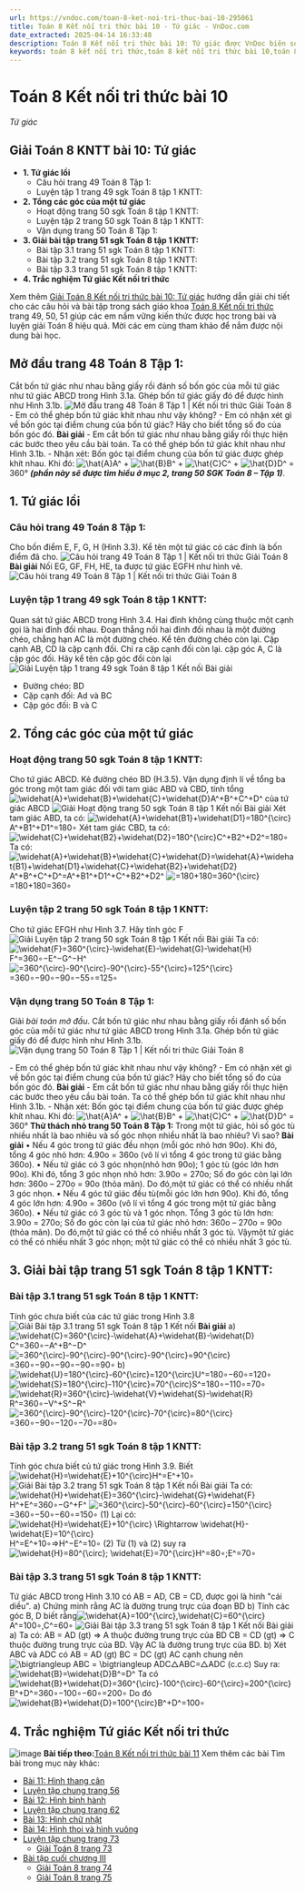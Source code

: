```yaml
---
url: https://vndoc.com/toan-8-ket-noi-tri-thuc-bai-10-295061
title: Toán 8 Kết nối tri thức bài 10 - Tứ giác - VnDoc.com
date_extracted: 2025-04-14 16:33:48
description: Toán 8 Kết nối tri thức bài 10: Tứ giác được VnDoc biên soạn lời giải nhằm giúp các em nắm được nội dung bài Phân tích đa thức thành nhân tử, Toán 8 sách Kết nối tri thức. Mời các em tham khảo lời giải
keywords: toán 8 kết nối tri thức,toán 8 kết nối tri thức bài 10,toán 8 kết nối tri thức bài Tứ giác,toán lớp 8 kết nối tri thức,giải toán 8 kết nối tri thức,giải sgk toán 8 kết nối tri thức,sgk toán 8 kết nối tri thức với cuộc sống,sách giáo khoa toán 8 kết nối tri thức,toán 8 kết nối tri thức với cuộc sống,toán 8 Tứ giác
---
```


# Toán 8 Kết nối tri thức bài 10
 _Tứ giác_
## **Giải Toán 8 KNTT bài 10: Tứ giác**
  * **1\. Tứ giác lồi**
    * Câu hỏi trang 49 Toán 8 Tập 1: 
    * Luyện tập 1 trang 49 sgk Toán 8 tập 1 KNTT: 
  * **2\. Tổng các góc của một tứ giác**
    * Hoạt động trang 50 sgk Toán 8 tập 1 KNTT: 
    * Luyện tập 2 trang 50 sgk Toán 8 tập 1 KNTT: 
    * Vận dụng trang 50 Toán 8 Tập 1: 
  * **3\. Giải bài tập trang 51 sgk Toán 8 tập 1 KNTT:**
    * Bài tập 3.1 trang 51 sgk Toán 8 tập 1 KNTT: 
    * Bài tập 3.2 trang 51 sgk Toán 8 tập 1 KNTT: 
    * Bài tập 3.3 trang 51 sgk Toán 8 tập 1 KNTT: 
  * **4\. Trắc nghiệm Tứ giác Kết nối tri thức**

Xem thêm
[Giải Toán 8 Kết nối tri thức bài 10: Tứ giác](<https://vndoc.com/toan-8-ket-noi-tri-thuc-bai-10-295061>) hướng dẫn giải chi tiết cho các câu hỏi và bài tập trong sách giáo khoa [Toán 8 Kết nối tri thức](<https://vndoc.com/toan-8-ket-noi-tri-thuc>) trang 49, 50, 51 giúp các em nắm vững kiến thức được học trong bài và luyện giải Toán 8 hiệu quả. Mời các em cùng tham khảo để nắm được nội dung bài học.
## **Mở đầu trang 48 Toán 8 Tập 1:**
Cắt bốn tứ giác như nhau bằng giấy rồi đánh số bốn góc của mỗi tứ giác như tứ giác ABCD trong Hình 3.1a. Ghép bốn tứ giác giấy đó để được hình như Hình 3.1b.
![Mở đầu trang 48 Toán 8 Tập 1 | Kết nối tri thức Giải Toán 8](https://i.vdoc.vn/data/image/2024/09/11/mo-dau-trang-48-toan-8-tap-1.png)
\- Em có thể ghép bốn tứ giác khít nhau như vậy không?
\- Em có nhận xét gì về bốn góc tại điểm chung của bốn tứ giác? Hãy cho biết tổng số đo của bốn góc đó.
**Bài giải**
\- Em cắt bốn tứ giác như nhau bằng giấy rồi thực hiện các bước theo yêu cầu bài toán.
Ta có thể ghép bốn tứ giác khít nhau như Hình 3.1b.
\- Nhận xét: Bốn góc tại điểm chung của bốn tứ giác được ghép khít nhau.
Khi đó: ![\\hat{A}](https://i.vdoc.vn/data/image/blank.png)A^ \+ ![\\hat{B}](https://i.vdoc.vn/data/image/blank.png)B^ \+ ![\\hat{C}](https://i.vdoc.vn/data/image/blank.png)C^ \+ ![\\hat{D}](https://i.vdoc.vn/data/image/blank.png)D^ = 360° **_\(phần này sẽ được tìm hiểu ở mục 2, trang 50 SGK Toán 8 – Tập 1\)_**.
## 1\. Tứ giác lồi
### **Câu hỏi trang 49 Toán 8 Tập 1:**
Cho bốn điểm E, F, G, H \(Hình 3.3\). Kể tên một tứ giác có các đỉnh là bốn điểm đã cho.
![Câu hỏi trang 49 Toán 8 Tập 1 | Kết nối tri thức Giải Toán 8](https://i.vdoc.vn/data/image/2023/09/23/cau-hoi-trang-49-toan-8-tap-1.png)
**Bài giải**
Nối EG, GF, FH, HE, ta được tứ giác EGFH như hình vẽ.
![Câu hỏi trang 49 Toán 8 Tập 1 | Kết nối tri thức Giải Toán 8](https://i.vdoc.vn/data/image/2023/09/23/cau-hoi-trang-49-toan-8-tap-1-1.png)
### **Luyện tập 1 trang 49 sgk Toán 8 tập 1 KNTT:**
Quan sát tứ giác ABCD trong Hình 3.4.
Hai đỉnh không cùng thuộc một cạnh gọi là hai đỉnh đối nhau. Đoạn thẳng nối hai đỉnh đối nhau là một đường chéo, chẳng hạn AC là một đường chéo. Kể tên đường chéo còn lại.
Cặp cạnh AB, CD là cặp cạnh đối. Chỉ ra cặp cạnh đối còn lại.
cặp góc A, C là cặp góc đối. Hãy kể tên cặp góc đối còn lại
![Giải Luyện tập 1 trang 49 sgk Toán 8 tập 1 Kết nối](https://i.vdoc.vn/data/image/2023/04/23/anh-2.png)
Bài giải
  * Đường chéo: BD
  * Cặp cạnh đối: Ad và BC
  * Cặp góc đối: B và C

## 2\. Tổng các góc của một tứ giác
### **Hoạt động trang 50 sgk Toán 8 tập 1 KNTT:**
Cho tứ giác ABCD. Kẻ đường chéo BD \(H.3.5\). Vận dụng định lí về tổng ba góc trong một tam giác đối với tam giác ABD và CBD, tính tổng ![\\widehat{A}+\\widehat{B}+\\widehat{C}+\\widehat{D}](https://i.vdoc.vn/data/image/blank.png)A^+B^+C^+D^ của tứ giác ABCD
![Giải Hoạt động trang 50 sgk Toán 8 tập 1 Kết nối](https://i.vdoc.vn/data/image/2023/04/23/anh-3.png)
Bài giải
Xét tam giác ABD, ta có: ![\\widehat{A}+\\widehat{B1}+\\widehat{D1}=180^{\\circ}](https://i.vdoc.vn/data/image/blank.png)A^+B1^+D1^=180∘
Xét tam giác CBD, ta có: ![\\widehat{C}+\\widehat{B2}+\\widehat{D2}=180^{\\circ}](https://i.vdoc.vn/data/image/blank.png)C^+B2^+D2^=180∘
Ta có: ![\\widehat{A}+\\widehat{B}+\\widehat{C}+\\widehat{D}=\\widehat{A}+\\widehat{B1}+\\widehat{D1}+\\widehat{C}+\\widehat{B2}+\\widehat{D2}](https://i.vdoc.vn/data/image/blank.png)A^+B^+C^+D^=A^+B1^+D1^+C^+B2^+D2^
![=180+180=360^{\\circ}](https://i.vdoc.vn/data/image/blank.png)=180+180=360∘
### **Luyện tập 2 trang 50 sgk Toán 8 tập 1 KNTT:**
Cho tứ giác EFGH như Hình 3.7. Hãy tính góc F
![Giải Luyện tập 2 trang 50 sgk Toán 8 tập 1 Kết nối](https://i.vdoc.vn/data/image/2023/04/23/anh-4.png)
Bài giải
Ta có: ![\\widehat{F}=360^{\\circ}-\\widehat{E}-\\widehat{G}-\\widehat{H}](https://i.vdoc.vn/data/image/blank.png)F^=360∘−E^−G^−H^
![=360^{\\circ}-90^{\\circ}-90^{\\circ}-55^{\\circ}=125^{\\circ}](https://i.vdoc.vn/data/image/blank.png)=360∘−90∘−90∘−55∘=125∘
### **Vận dụng trang 50 Toán 8 Tập 1:**
Giải _bài toán mở đầu_.
Cắt bốn tứ giác như nhau bằng giấy rồi đánh số bốn góc của mỗi tứ giác như tứ giác ABCD trong Hình 3.1a. Ghép bốn tứ giác giấy đó để được hình như Hình 3.1b.
![Vận dụng trang 50 Toán 8 Tập 1 | Kết nối tri thức Giải Toán 8](https://i.vdoc.vn/data/image/2023/09/23/van-dung-trang-50-toan-8-tap-1.png)
  
\- Em có thể ghép bốn tứ giác khít nhau như vậy không?
\- Em có nhận xét gì về bốn góc tại điểm chung của bốn tứ giác? Hãy cho biết tổng số đo của bốn góc đó.
**Bài giải**
\- Em cắt bốn tứ giác như nhau bằng giấy rồi thực hiện các bước theo yêu cầu bài toán.
Ta có thể ghép bốn tứ giác khít nhau như Hình 3.1b.
\- Nhận xét: Bốn góc tại điểm chung của bốn tứ giác được ghép khít nhau.
Khi đó: ![\\hat{A}](https://i.vdoc.vn/data/image/blank.png)A^ \+ ![\\hat{B}](https://i.vdoc.vn/data/image/blank.png)B^ \+ ![\\hat{C}](https://i.vdoc.vn/data/image/blank.png)C^ \+ ![\\hat{D}](https://i.vdoc.vn/data/image/blank.png)D^ = 360°
**Thử thách nhỏ trang 50 Toán 8 Tập 1:** Trong một tứ giác, hỏi số góc tù nhiều nhất là bao nhiêu và số góc nhọn nhiều nhất là bao nhiêu? Vì sao?
**Bài giải**
• Nếu 4 góc trong tứ giác đều nhọn \(mỗi góc nhỏ hơn 90o\).
Khi đó, tổng 4 góc nhỏ hơn: 4.90o = 360o \(vô lí vì tổng 4 góc trong tứ giác bằng 360o\).
• Nếu tứ giác có 3 góc nhọn\(nhỏ hơn 90o\); 1 góc tù \(góc lớn hơn 90o\).
Khi đó, tổng 3 góc nhọn nhỏ hơn: 3.90o = 270o;
Số đo góc còn lại lớn hơn: 360o – 270o = 90o \(thỏa mãn\).
Do đó,một tứ giác có thể có nhiều nhất 3 góc nhọn.
• Nếu 4 góc tứ giác đều tù\(mỗi góc lớn hơn 90o\).
Khi đó, tổng 4 góc lớn hơn: 4.90o = 360o \(vô lí vì tổng 4 góc trong một tứ giác bằng 360o\).
• Nếu tứ giác có 3 góc tù và 1 góc nhọn.
Tổng 3 góc tù lớn hơn: 3.90o = 270o;
Số đo góc còn lại của tứ giác nhỏ hơn: 360o – 270o = 90o \(thỏa mãn\).
Do đó,một tứ giác có thể có nhiều nhất 3 góc tù.
Vậymột tứ giác có thể có nhiều nhất 3 góc nhọn; một tứ giác có thể có nhiều nhất 3 góc tù.
## 3\. Giải bài tập **trang 51 sgk Toán 8 tập 1 KNTT:**
### **Bài tập 3.1 trang 51 sgk Toán 8 tập 1 KNTT:**
Tính góc chưa biết của các tứ giác trong Hình 3.8
![Giải Bài tập 3.1 trang 51 sgk Toán 8 tập 1 Kết nối](https://i.vdoc.vn/data/image/2023/04/23/anh-5.png)
**Bài giải**
a\) ![\\widehat{C}=360^{\\circ}-\\widehat{A}+\\widehat{B}-\\widehat{D}](https://i.vdoc.vn/data/image/blank.png)C^=360∘−A^+B^−D^
![=360^{\\circ}-90^{\\circ}-90^{\\circ}-90^{\\circ}=90^{\\circ}](https://i.vdoc.vn/data/image/blank.png)=360∘−90∘−90∘−90∘=90∘
b\) ![\\widehat{U}=180^{\\circ}-60^{\\circ}=120^{\\circ}](https://i.vdoc.vn/data/image/blank.png)U^=180∘−60∘=120∘
![\\widehat{S}=180^{\\circ}-110^{\\circ}=70^{\\circ}](https://i.vdoc.vn/data/image/blank.png)S^=180∘−110∘=70∘
![\\widehat{R}=360^{\\circ}-\\widehat{V}+\\widehat{S}-\\widehat{R}](https://i.vdoc.vn/data/image/blank.png)R^=360∘−V^+S^−R^
![=360^{\\circ}-90^{\\circ}-120^{\\circ}-70^{\\circ}=80^{\\circ}](https://i.vdoc.vn/data/image/blank.png)=360∘−90∘−120∘−70∘=80∘
### **Bài tập 3.2 trang 51 sgk Toán 8 tập 1 KNTT:**
Tính góc chưa biết củ tứ giác trong Hình 3.9. Biết ![\\widehat{H}=\\widehat{E}+10^{\\circ}](https://i.vdoc.vn/data/image/blank.png)H^=E^+10∘
![Giải Bài tập 3.2 trang 51 sgk Toán 8 tập 1 Kết nối](https://i.vdoc.vn/data/image/2023/04/23/anh-6.png)
Bài giải
Ta có: ![\\widehat{H}+\\widehat{E}=360^{\\circ}-\\widehat{G}+\\widehat{F}](https://i.vdoc.vn/data/image/blank.png)H^+E^=360∘−G^+F^
![=360^{\\circ}-50^{\\circ}-60^{\\circ}=150^{\\circ}](https://i.vdoc.vn/data/image/blank.png)=360∘−50∘−60∘=150∘ \(1\)
Lại có: ![\\widehat{H}=\\widehat{E}+10^{\\circ} \\Rightarrow \\widehat{H}-\\widehat{E}=10^{\\circ}](https://i.vdoc.vn/data/image/blank.png)H^=E^+10∘⇒H^−E^=10∘ \(2\)
Từ \(1\) và \(2\) suy ra ![\\widehat{H}=80^{\\circ}; \\widehat{E}=70^{\\circ}](https://i.vdoc.vn/data/image/blank.png)H^=80∘;E^=70∘
### **Bài tập 3.3 trang 51 sgk Toán 8 tập 1 KNTT:**
Tứ giác ABCD trong Hình 3.10 có AB = AD, CB = CD, được gọi là hình "cái diều".
a\) Chứng minh rằng AC là đường trung trực của đoạn BD
b\) Tính các góc B, D biết rằng![\\widehat{A}=100^{\\circ},\\widehat{C}=60^{\\circ}](https://i.vdoc.vn/data/image/blank.png)A^=100∘,C^=60∘
![Giải Bài tập 3.3 trang 51 sgk Toán 8 tập 1 Kết nối](https://i.vdoc.vn/data/image/2023/04/23/anh-7.png)
Bài giải
a\) Ta có: AB = AD \(gt\) => A thuộc đường trung trực của BD
CB = CD \(gt\) => C thuộc đường trung trực của BD.
Vậy AC là đường trung trực của BD.
b\) Xét ABC và ADC có AB = AD \(gt\)
BC = DC \(gt\)
AC cạnh chung
nên ![\\bigtriangleup ABC = \\bigtriangleup ADC](https://i.vdoc.vn/data/image/blank.png)△ABC=△ADC \(c.c.c\)
Suy ra: ![\\widehat{B}=\\widehat{D}](https://i.vdoc.vn/data/image/blank.png)B^=D^
Ta có ![\\widehat{B}+\\widehat{D}=360^{\\circ}-100^{\\circ}-60^{\\circ}=200^{\\circ}](https://i.vdoc.vn/data/image/blank.png)B^+D^=360∘−100∘−60∘=200∘
Do đó ![\\widehat{B}+\\widehat{D}=100^{\\circ}](https://i.vdoc.vn/data/image/blank.png)B^+D^=100∘
## 4\. Trắc nghiệm Tứ giác Kết nối tri thức
![image](https://i.vdoc.vn/data/image/2022/08/26/ban-tay.svg) **Bài tiếp theo:**[Toán 8 Kết nối tri thức bài 11](<https://vndoc.com/toan-8-ket-noi-tri-thuc-bai-11-295063>)
Xem thêm các bài Tìm bài trong mục này khác:
  * [Bài 11: Hình thang cân](</toan-8-ket-noi-tri-thuc-bai-11-295063>)
  * [Luyện tập chung trang 56](</toan-8-ket-noi-tri-thuc-bai-luyen-tap-chung-trang-56-295064>)
  * [Bài 12: Hình bình hành](</toan-8-ket-noi-tri-thuc-bai-12-295067>)
  * [Luyện tập chung trang 62](</toan-8-ket-noi-tri-thuc-bai-luyen-tap-chung-trang-62-295071>)
  * [Bài 13: Hình chữ nhật](</toan-8-ket-noi-tri-thuc-bai-13-295076>)
  * [Bài 14: Hình thoi và hình vuông](</toan-8-ket-noi-tri-thuc-bai-14-295082>)
  * [Luyện tập chung trang 73](</toan-8-ket-noi-tri-thuc-bai-luyen-tap-chung-trang-73-295095>)
    * [Giải Toán 8 trang 73](</giai-toan-8-trang-73-tap-1-ket-noi-tri-thuc-330265>)
  * [Bài tập cuối chương III ](</toan-8-ket-noi-tri-thuc-bai-tap-cuoi-chuong-iii-295097>)
    * [Giải Toán 8 trang 74](</giai-toan-8-trang-74-tap-1-ket-noi-tri-thuc-330266>)
    * [Giải Toán 8 trang 75](</giai-toan-8-trang-75-tap-1-ket-noi-tri-thuc-330267>)

